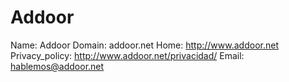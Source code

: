 
# Addoor

Name: Addoor
Domain: addoor.net
Home: http://www.addoor.net
Privacy_policy: http://www.addoor.net/privacidad/
Email: hablemos@addoor.net

